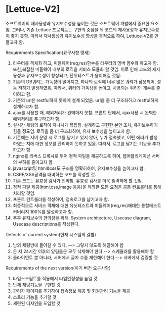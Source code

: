 # [Lettuce-V2]
소프트웨어의 재사용성과 유지보수성을 높이는 것은 소프트웨어 개발에서 중요한 요소임. 그러나, 
기존 Lettuce 프로젝트는 구현의 중점을 둬 코드의 재사용성과 유지보수성이 좋지 못함.
따라서 재사용성과 유지보수성 향상을 목적으로 하여, Lettuce-V2를 만들고자 함.


Requirements Specification(요구사항 명세)

1. 라우터를 객체화 하고, 미들웨어(req,res)함수를 라우터의 멤버 함수화 하고자 함. 또한,복잡한
미들웨어 내부의 로직을 서비스 모듈화 할 것임. 이로 인해 코드의 재사용성과 유지보수성이 향상되고, 
단위테스트가 용이해질 것임. 
2. 기존의 DB쿼리는 가독성이 떨어지고, 하나의 로직에 너무 많은 쿼리가 남용되어, 성능 저하가 발생하였음.
따라서, 쿼리의 가독성을 높이고, 사용되는 쿼리의 개수를 줄이려고 함.
3. 기존의 url은 restful하지 못하게 설계 되었음. url을 좀 더 구조화하고 restful하게 설계하고자 함. 
4. ajax를 사용할 때, 예외처리가 완벽하지 못함. 프론트 단에서, ajax사용 시 완벽한 예외처리를 추구하고자 함.
5. 실시간 채팅의 로직이 지나치게 복잡함. 설계하고 구현한 본인 조차, 유지보수하기 힘들 정도임. 로직을 좀 더 구조화하여, 유지 보수성을 높이고자 함. 
6. 기존에는 서버 운영 시 로그를 남기고 있지 않아, 누가 접속했고, 어떤 에러가 발생하였는 지에 대한 정보를 관리하지 못하고 있음. 따라서, 로그를 남기는 기능을 추가하고자 함
7. nginx를 리버스 프록시로 두어 정적 파일을 제공하도록 하여, 웹어플리케이션 서버의 부하를 줄이고자 함. 
8. javascript및 html&css도 구조를 명확히하여, 유지보수성을 높이고자 함. 
9. CSRF/XSS공격을 대비하는 코드를 작성할 것.
10. 기존 코드는 유효성 검사가 빈약함. 유효성 검사를 더욱 엄격하게 할 것임. 
11. 정적 파일 제공(html,css,image 등등)을 제외한 모든 요청은 공통 컨트롤러를 통해 처리할 것임. 
12. 프론트 컨트롤러를 작성하여, 접속로그를 남기고자 함. 
13. 최종적으로 서비스 객체에 대한 유닛테스트와 미들웨어(req,res)에대한 통합테스트 커버리지 100%를 달성하고자 함.
14. 추후 유지보수의 편의성을 위해, System architecture, Usecase diagram, Usecase descriptions를 작성한다. 

Defects of current system(현재 시스템의 결함)

1. 남의 채팅방에 들어갈 수 있다. --> 그렇지 않도록 해결해야 함
2. 온 지 24시간 이후의 알림들은 모두 삭제해야 한다 --> 스케쥴러를 활용해야 함
3. 클라이언트 뿐 아니라, 서버에서 글자 수를 제한해야 한다 --> 서버에서 검증할 것




Requirements of the next version(차기 버전 요구사항)

1. 타입스크립트를 적용해서 타입안정성을 높일 것
2. 단체 채팅기능을 구현할 것
3. 관리자 페이지를 추가하여 접속정보 제공 및 회원관리 기능을 제공
4. 스토리 기능을 추가할 것 
5. 세련된 디자인을 도입할 것

